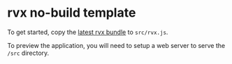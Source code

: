 # rvx no-build template
To get started, copy the [latest rvx bundle](https://mxjp.github.io/rvx/installation/#buildless-options) to `src/rvx.js`.

To preview the application, you will need to setup a web server to serve the `/src` directory.
